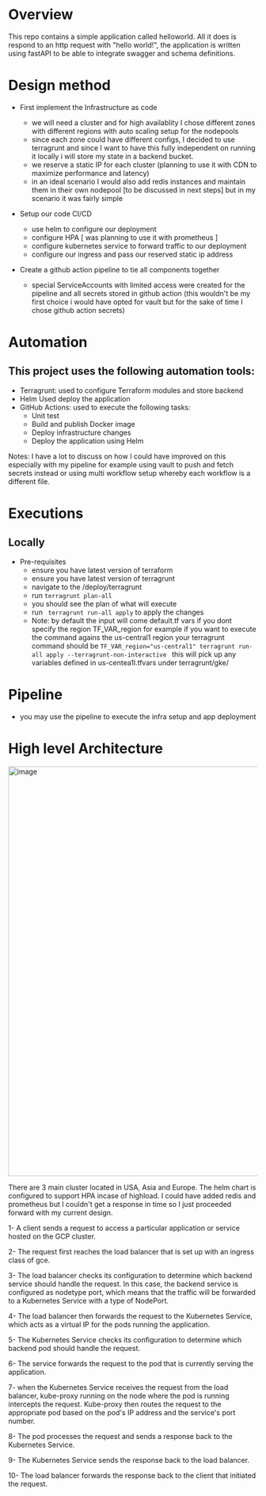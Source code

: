 # Overview

This repo contains a simple application called helloworld. All it does is respond to an http request with "hello world!", the application is written using 
fastAPI to be able to integrate swagger and schema definitions. 

# Design method 

* First implement the Infrastructure as code 
  * we will need a cluster and for high availablity I chose different zones with different regions with auto scaling setup for the nodepools
  * since each zone could have different configs, I decided to use terragrunt and since I want to have this fully independent on running it locally i will store my state in a backend bucket.
  * we reserve a static IP for each cluster (planning to use it with CDN to maximize performance and latency)
  * in an ideal scenario I would also add redis instances and maintain them in their own nodepool [to be discussed in next steps] but in my scenario it was fairly simple
  
* Setup our code CI/CD 
  * use helm to configure our deployment 
  * configure HPA [ was planning to use it with prometheus ] 
  * configure kubernetes service to forward traffic to our deployment
  * configure our ingress and pass our reserved static ip address
  
* Create a github action pipeline to tie all components together 
  * special ServiceAccounts with limited access were created for the pipeline and all secrets stored in github action (this wouldn't be my first choice i would have opted for vault but for the sake of time I chose github action secrets)

# Automation

## This project uses the following automation tools:

* Terragrunt: used to configure Terraform modules and store backend
* Helm Used deploy the application
* GitHub Actions: used to execute the following tasks:
    * Unit test
    * Build and publish Docker image
    * Deploy infrastructure changes
    * Deploy the application using Helm


Notes: I have a lot to discuss on how I could have improved on this especially with my pipeline for example using vault to push and fetch secrets instead or using multi workflow setup whereby each workflow is a different file. 


# Executions

## Locally 

* Pre-requisites 
  * ensure you have latest version of terraform
  * ensure you have latest version of terragrunt 
  * navigate to the /deploy/terragrunt
  * run ```terragrunt plan-all``` 
  * you should see the plan of what will execute 
  * run ``` terragrunt run-all apply``` to apply the changes 
  * Note: by default the input will come default.tf vars if you dont specify the region TF_VAR_region for example if you want to execute the command agains the us-central1 region your terragrunt command should be ```TF_VAR_region="us-central1" terragrunt run-all apply --terragrunt-non-interactive ``` this will pick up any variables defined in us-centea1l.tfvars under terragrunt/gke/


# Pipeline

* you may use the pipeline to execute the infra setup and app deployment 



# High level Architecture 
<img width="828" alt="image" src="https://user-images.githubusercontent.com/58672497/234667857-bb01d374-7689-4001-a70b-44a45039ed26.png">

There are 3 main cluster located in USA, Asia and Europe. The helm chart is configured to support HPA incase of highload. I could have added redis and prometheus
but I couldn't get a response in time so I just proceeded forward with my current design. 

1- A client sends a request to access a particular application or service hosted on the GCP cluster.

2- The request first reaches the load balancer that is set up with an ingress class of gce.

3- The load balancer checks its configuration to determine which backend service should handle the request. In this case, the backend service is configured as nodetype port, which means that the traffic will be forwarded to a Kubernetes Service with a type of NodePort.

4- The load balancer then forwards the request to the Kubernetes Service, which acts as a virtual IP for the pods running the application.

5- The Kubernetes Service checks its configuration to determine which backend pod should handle the request. 

6- The service forwards the request to the pod that is currently serving the application.

7- when the Kubernetes Service receives the request from the load balancer, kube-proxy running on the node where the pod is running intercepts the request. Kube-proxy then routes the request to the appropriate pod based on the pod's IP address and the service's port number.

8- The pod processes the request and sends a response back to the Kubernetes Service.

9- The Kubernetes Service sends the response back to the load balancer.

10- The load balancer forwards the response back to the client that initiated the request.
